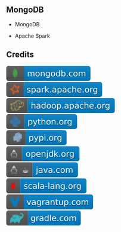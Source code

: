 MongoDB 
-------

- MongoDB

- Apache Spark

Credits
-------
[![image](
https://github.com/RajaniCode/S/blob/main/Reference/Badges/mongodb.com.svg?raw=true)](https://mongodb.com)  
[![image](
https://github.com/RajaniCode/S/blob/main/Reference/Badges/spark.apache.org.svg?raw=true)](https://spark.apache.org)  
[![image](
https://github.com/RajaniCode/S/blob/main/Reference/Badges/hadoop.apache.org.svg?raw=true)](https://hadoop.apache.org)  
[![image](
https://github.com/RajaniCode/S/blob/main/Reference/Badges/python.org.svg?raw=true)](https://python.org)  
[![image](
https://github.com/RajaniCode/S/blob/main/Reference/Badges/pypi.org.svg?raw=true)](https://pypi.org)  
[![image](
https://github.com/RajaniCode/S/blob/main/Reference/Badges/openjdk.org.svg?raw=true)](https://openjdk.org)  
[![image](
https://github.com/RajaniCode/S/blob/main/Reference/Badges/java.com.svg?raw=true)](https://java.com.org)  
[![image](
https://github.com/RajaniCode/S/blob/main/Reference/Badges/scala-lang.org.svg?raw=true)](https://scala-lang.org)  
[![image](
https://github.com/RajaniCode/S/blob/main/Reference/Badges/vagrantup.com.svg?raw=true)](https://vagrantup.com)  
[![image](
https://github.com/RajaniCode/S/blob/main/Reference/Badges/gradle.com.svg?raw=true)](https://gradle.com)
